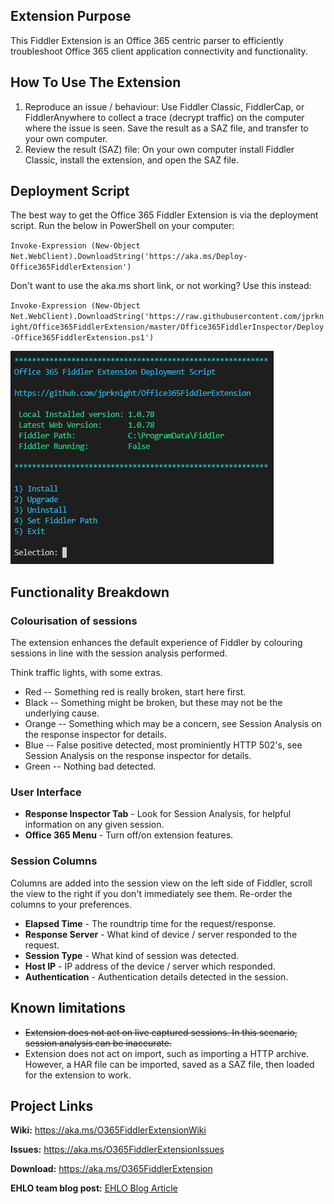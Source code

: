 ## Extension Purpose

This Fiddler Extension is an Office 365 centric parser to efficiently troubleshoot Office 365 client application connectivity and functionality.

## How To Use The Extension

1. Reproduce an issue / behaviour: Use Fiddler Classic, FiddlerCap, or FiddlerAnywhere to collect a trace (decrypt traffic) on the computer where the issue is seen. Save the result as a SAZ file, and transfer to your own computer.
2. Review the result (SAZ) file: On your own computer install Fiddler Classic, install the extension, and open the SAZ file.

## Deployment Script

The best way to get the Office 365 Fiddler Extension is via the deployment script. Run the below in PowerShell on your computer: 

`Invoke-Expression (New-Object Net.WebClient).DownloadString('https://aka.ms/Deploy-Office365FiddlerExtension')`

Don't want to use the aka.ms short link, or not working? Use this instead:

`Invoke-Expression (New-Object Net.WebClient).DownloadString('https://raw.githubusercontent.com/jprknight/Office365FiddlerExtension/master/Office365FiddlerInspector/Deploy-Office365FiddlerExtension.ps1')`

![Office 365 Fiddler Extension Deployment Script](https://github.com/jprknight/Office365FiddlerExtension/blob/master/docs/Office365FiddlerExtensionDeploymentScript.png)

## Functionality Breakdown

### Colourisation of sessions
The extension enhances the default experience of Fiddler by colouring sessions in line with the session analysis performed.

Think traffic lights, with some extras.

* Red -- Something red is really broken, start here first.
* Black -- Something might be broken, but these may not be the underlying cause.
* Orange -- Something which may be a concern, see Session Analysis on the response inspector for details.
* Blue -- False positive detected, most prominiently HTTP 502's, see Session Analysis on the response inspector for details.
* Green -- Nothing bad detected.

### User Interface

* **Response Inspector Tab** - Look for Session Analysis, for helpful information on any given session.
* **Office 365 Menu** - Turn off/on extension features.

### Session Columns

Columns are added into the session view on the left side of Fiddler, scroll the view to the right if you don't immediately see them. Re-order the columns to your preferences.

* **Elapsed Time** - The roundtrip time for the request/response.
* **Response Server** - What kind of device / server responded to the request.
* **Session Type** - What kind of session was detected.
* **Host IP** - IP address of the device / server which responded.
* **Authentication** - Authentication details detected in the session.

## Known limitations

* ~~Extension does not act on live captured sessions. In this scenario, session analysis can be inaccurate.~~
* Extension does not act on import, such as importing a HTTP archive. However, a HAR file can be imported, saved as a SAZ file, then loaded for the extension to work.

## Project Links

**Wiki:** <a href="https://aka.ms/O365FiddlerExtensionWiki" target="_blank">https://aka.ms/O365FiddlerExtensionWiki</a>

**Issues:** <a href="https://aka.ms/O365FiddlerExtensionIssues" target="_blank">https://aka.ms/O365FiddlerExtensionIssues</a>

**Download:** <a href="https://aka.ms/O365FiddlerExtension" target="_blank">https://aka.ms/O365FiddlerExtension</a>

**EHLO team blog post:** <a href="https://techcommunity.microsoft.com/t5/exchange-team-blog/introducing-the-exchange-online-fiddler-extension/ba-p/608788" target="_blank">EHLO Blog Article</a>
